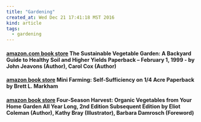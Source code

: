```yaml
---
title: "Gardening"
created_at: Wed Dec 21 17:41:18 MST 2016
kind: article
tags:
  - gardening
---
```



<h4>
  <a href="https://www.amazon.com/The-Sustainable-Vegetable-Garden-Backyard/dp/1580080162" target="_blank">amazon.com book store</a>
  The Sustainable Vegetable Garden: A Backyard Guide to Healthy Soil and Higher Yields Paperback – February 1, 1999 -
  by John Jeavons (Author), Carol Cox (Author) 
</h4>


<h4>
  <a href="https://www.amazon.com/Mini-Farming-Self-Sufficiency-Brett-Markham/dp/1602399840" target="_blank">amazon book store</a>
  Mini Farming: Self-Sufficiency on 1/4 Acre Paperback by Brett L. Markham 
</h4>

<h4>
  <a href="https://www.amazon.com/Four-Season-Harvest-Organic-Vegetables-Garden/dp/1890132276" target="_blank">amazon book store</a>
  Four-Season Harvest: Organic Vegetables from Your Home Garden All Year Long, 2nd Edition Subsequent Edition
  by Eliot Coleman (Author), Kathy Bray (Illustrator), Barbara Damrosch (Foreword) 
</h4>

<!--
html boilerplate
<a href="" target="_blank"></a>
<a name=""></a>
<img src="" width="400px">
<ul>
  <li></li>
</ul>
<pre>
</pre>
<pre><code>
</code></pre>
<math xmlns='http://www.w3.org/1998/Math/MathML' display='block'>
</math>
-->
